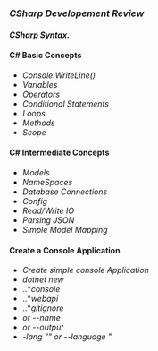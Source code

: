 ### *CSharp Developement Review*

#### *CSharp Syntax.*<br>

#### C# Basic Concepts
* *Console.WriteLine()*
* *Variables*
* *Operators*
* *Conditional Statements*
* *Loops*
* *Methods*
* *Scope*

#### C# Intermediate Concepts

* *Models*
* *NameSpaces*
* *Database Connections*
* *Config*
* *Read/Write IO*
* *Parsing JSON*
* *Simple Model Mapping*


#### Create a Console Application
* *Create simple console Application*
* *dotnet new <TemplateType>*
* ..**console*
* ..**webapi*
* ..**gitignore*
* *<App Name> or --name <App Name>*
* *<Output Directory> or --output <Output Directory>*
* *-lang "<Language>" or --language "<language>*